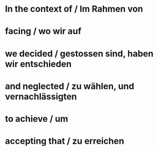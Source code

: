 # In the context of / Im Rahmen von

# facing / wo wir auf  

# we decided / gestossen sind, haben wir entschieden

# and neglected / zu wählen, und vernachlässigten 

# to achieve / um 

# accepting that / zu erreichen

